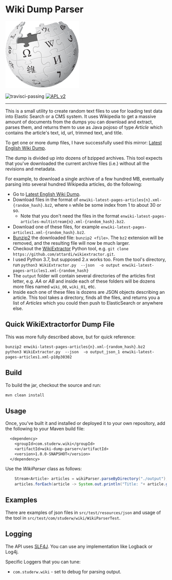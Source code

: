 # Wiki Dump Parser
![WIKIPEDIA_LOGO](https://github.com/studerw/wiki-dump-parser/blob/master/wikipedia_logo.png)

![travisci-passing](https://api.travis-ci.org/studerw/wiki-dump-parser.svg?branch=master)
[![APL v2](https://img.shields.io/badge/license-Apache%202-blue.svg)](http://www.apache.org/licenses/LICENSE-2.0.html)


----
This is a small utility to create random text files to use for loading test data into Elastic Search or a CMS system.
It uses Wikipedia to get a massive amount of documents from the dumps you can download and extract, parses them,
and returns them to use as Java pojoso of type _Article_ which contains the article's text, id, url, trimmed text,
and title. 

To get one or more dump files, I have successfully used this mirror: [Latest English Wiki Dump](https://dumps.wikimedia.org/enwiki/latest/).

The dump is divided up into dozens of bzipped archives. This tool expects that you've downloaded the current archive files (i.e.)
without all the revisions and metadata. 

For example, to download a single archive of a few hundred MB, eventually parsing into several hundred Wikipedia articles,
do the following:

* Go to [Latest English Wiki Dump](https://dumps.wikimedia.org/enwiki/latest/).
* Download files in the format of `enwiki-latest-pages-articles{n}.xml-{random_hash}.bz2`, where `n` while be some index from 1 to about 30 or so. 
  - Note that you don't need the files in the format `enwiki-latest-pages-articles-multistream{n}.xml-{random_hash}.bz2`.
* Download one of these files, for example `enwiki-latest-pages-articles1.xml-{random_hash}.bz2`.
* [Bunzip2](https://linux.die.net/man/1/bunzip2) the downloaded file: `bunzip2 <file>`. The `bz2` extension will be removed, and the resulting file will now
be much larger. 
* Checkout the [WikiExtractor](https://github.com/attardi/wikiextractor) Python tool, e.g. `git clone https://github.com/attardi/wikiextractor.git`.
* I used Python 3.7, but supposed 2.x works too. From the tool's directory, run `python3 WikiExtractor.py  --json  -o output enwiki-latest-pages-articles1.xml-{random_hash}` 
* The `output` folder will contain several directories of the articles first letter, e.g. _AA_ or _AB_ and inside each of these folders
will be dozens more files named `wiki_00`, `wiki_01`, etc.
* Inside each one of these files is dozens are JSON objects describing an article. This tool takes a directory, finds all the files, and returns
you a list of _Articles_ which you could then push to ElasticSearch or anywhere else.
    
## Quick WikiExtractorfor Dump File
This was more fully described above, but for quick reference:
```
bunzip2 enwiki-latest-pages-articles{n}.xml-{random_hash}.bz2
python3 WikiExtractor.py  --json  -o output_json_1 enwiki-latest-pages-articles1.xml-p10p30302
```

## Build

To build the jar, checkout the source and run:

```bash
mvn clean install
```

## Usage

Once, you've built it and installed or deployed it to your own repository, 
add the following to your Maven build file:

```
  <dependency>
    <groupId>com.studerw.wiki</groupId>
    <artifactId>wiki-dump-parser</artifactId>
    <version>1.0.0-SNAPSHOT</version>
  </dependency>
```

Use the _WikiParser_ class as follows:

```java
    Stream<Article> articles = wikiParser.parseByDirectory("./output");
    articles.forEach(article -> System.out.println("Title: "+ article.getTitle());
```

## Examples
There are examples of json files in `src/test/resources/json` and usage of the tool in `src/test/com/studerw/wiki/WikiParserTest`.

## Logging
The API uses [SLF4J](http://www.slf4j.org/).
You can use any implementation like Logback or Log4j.

Specific Loggers that you can tune:

* `com.studerw.wiki` - set to debug for parsing output.
